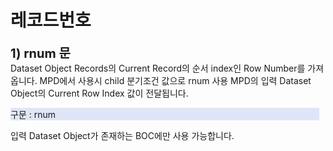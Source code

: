 # 레코드번호

<b style="font-size: 20px">1) rnum 문 </b><br/>
  Dataset Object Records의 Current Record의 순서 index인 Row Number를 가져옵니다. MPD에서 사용시 child 분기조건 값으로 rnum 사용 MPD의 입력 Dataset Object의 Current Row Index 값이 전달됩니다.
  <p style="background-color:rgb(223, 230, 247); margin-right: 10px;">구문 : rnum</p>
  입력 Dataset Object가 존재하는 BOC에만 사용 가능합니다.

